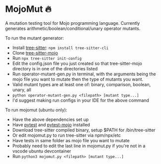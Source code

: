 MojoMut 🔥
==============
A mutation testing tool for Mojo programming language.
Currently generates arithmetic/boolean/conditional/unary operator mutants. 

To run the mutant generator:

- Install [tree-sitter]: ```npm install tree-sitter-cli```
- Clone [tree-sitter-mojo]
- Run ```npx tree-sitter init-config```
- Edit the config.json file you just created so that tree-sitter-mojo directory is in one of the directories listed
- Run operator-mutant-gen.py in terminal, with the arguments being the mojo file you want to mutate then the type of mutants you want.
- Valid mutant types are at least one of: binary, comparison, boolean, unary, all
- ```python operator-mutant-gen.py <filepath> [mutant type...]```
- I'd suggest making run configs in your IDE for the above command

To run mojomut (ubuntu only):

- Have the above dependencies set up
- Have [pytest] and [pytest-mojo] installed
- Download tree-sitter compiled binary, setup $PATH for /bin/tree-sitter 
- Or edit mojomut.py to run tree-sitter via npm/npx/etc
- Have tests in same folder as mojo file you want to mutate
- Probably need to edit the last line in mojomut.py if you're not in a vscode ubuntu devcontainer
- Run ```python3 mojomut.py <filepath> [mutant type...]```

[tree-sitter]: https://github.com/tree-sitter/tree-sitter
[tree-sitter-mojo]: https://github.com/b-price/tree-sitter-mojo
[pytest]: https://docs.pytest.org/en/8.2.x/
[pytest-mojo]: https://github.com/guidorice/mojo-pytest


